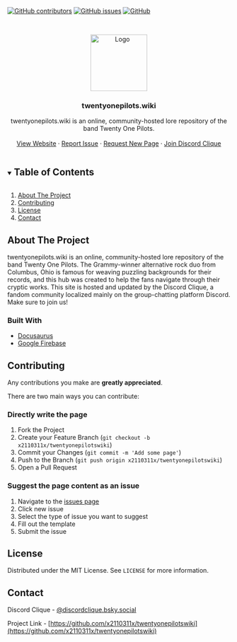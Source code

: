 <!--
*** Thanks for checking out the Best-README-Template. If you have a suggestion
*** that would make this better, please fork the repo and create a pull request
*** or simply open an issue with the tag "enhancement".
*** Thanks again! Now go create something AMAZING! :D
***
***
***
*** To avoid retyping too much info. Do a search and replace for the following:
*** github_username, repo_name, twitter_handle, email, project_title, project_description
-->

[![GitHub contributors](https://img.shields.io/github/contributors/x2110311x/twentyonepilotswiki?style=for-the-badge)](https://github.com/x2110311x/twentyonepilotswiki/graphs/contributors)
[![GitHub issues](https://img.shields.io/github/issues/x2110311x/twentyonepilotswiki?style=for-the-badge)](https://github.com/x2110311x/twentyonepilotswiki/issues)
[![GitHub](https://img.shields.io/github/license/x2110311x/twentyonepilotswiki?style=for-the-badge)](https://github.com/x2110311x/twentyonepilotswiki/blob/main/LICENSE)

<!-- PROJECT LOGO -->
<br />
<p align="center">
  <a href="https://www.twentyonepilots.wiki/">
    <img src="https://www.twentyonepilots.wiki/img/dragon-512x512.png" alt="Logo" width="128" height="128">
  </a>

  <h3 align="center">twentyonepilots.wiki</h3>

  <p align="center">
    twentyonepilots.wiki is an online, community-hosted lore repository of the band Twenty One Pilots.
    <br />
    <br />
    <a href="https://www.twentyonepilots.wiki/">View Website</a>
    ·
    <a href="https://github.com/x2110311x/twentyonepilotswiki/issues/new/choose">Report Issue</a>
    ·
    <a href="https://github.com/x2110311x/twentyonepilotswiki/issues/new/choose">Request New Page</a>
    ·
    <a href="https://discord.gg/twentyonepilots">Join Discord Clique</a>
  </p>
</p>



<!-- TABLE OF CONTENTS -->
<details open="open">
  <summary><h2 style="display: inline-block">Table of Contents</h2></summary>
  <ol>
    <li><a href="#about-the-project">About The Project</a></li>
    <li><a href="#contributing">Contributing</a></li>
    <li><a href="#license">License</a></li>
    <li><a href="#contact">Contact</a></li>
  </ol>
</details>



<!-- ABOUT THE PROJECT -->
## About The Project

twentyonepilots.wiki is an online, community-hosted lore repository of the band Twenty One Pilots. The Grammy-winner alternative rock duo from Columbus, Ohio is famous for weaving puzzling backgrounds for their records, and this hub was created to help the fans navigate through their cryptic works. This site is hosted and updated by the Discord Clique, a fandom community localized mainly on the group-chatting platform Discord. Make sure to join us!

### Built With

* [Docusaurus](https://docusaurus.io/)
* [Google Firebase](https://firebase.google.com/)

<!-- CONTRIBUTING -->
## Contributing

Any contributions you make are **greatly appreciated**.

There are two main ways you can contribute:

### Directly write the page

1. Fork the Project
2. Create your Feature Branch (`git checkout -b x2110311x/twentyonepilotswiki`)
3. Commit your Changes (`git commit -m 'Add some page'`)
4. Push to the Branch (`git push origin x2110311x/twentyonepilotswiki`)
5. Open a Pull Request

### Suggest the page content as an issue

1. Navigate to the [issues page](https://github.com/x2110311x/twentyonepilotswiki/issues)
2. Click new issue
3. Select the type of issue you want to suggest
4. Fill out the template
5. Submit the issue

<!-- LICENSE -->
## License

Distributed under the MIT License. See `LICENSE` for more information.



<!-- CONTACT -->
## Contact

Discord Clique - [@discordclique.bsky.social](https://bsky.app/profile/discordclique.bsky.social)

Project Link - [https://github.com/x2110311x/twentyonepilotswiki](https://github.com/x2110311x/twentyonepilotswiki)
